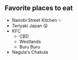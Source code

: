 ## Favorite places to eat
- Nairobi Street Kitchen ✨
- Teriyaki Japan 😜
- KFC
  - CBD
  - Westlands
  - Buru Buru
- Nagula's Chakula 
